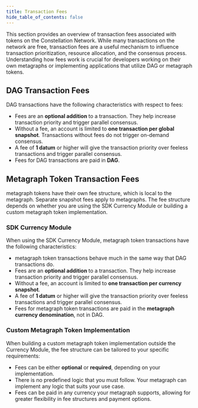 ```yaml
---
title: Transaction Fees
hide_table_of_contents: false
---
```


<intro-end />

This section provides an overview of transaction fees associated with tokens on the Constellation Network. While many transactions on the network are free, transaction fees are a useful mechanism to influence transaction prioritization, resource allocation, and the consensus process. Understanding how fees work is crucial for developers working on their own metagraphs or implementing applications that utilize DAG or metagraph tokens. 

## DAG Transaction Fees

DAG transactions have the following characteristics with respect to fees:

- Fees are an **optional addition** to a transaction. They help increase transaction priority and trigger parallel consensus.
- Without a fee, an account is limited to **one transaction per global snapshot**. Transactions without fees do not trigger on-demand consensus.
- A fee of **1 datum** or higher will give the transaction priority over feeless transactions and trigger parallel consensus.
- Fees for DAG transactions are paid in **DAG**.

## Metagraph Token Transaction Fees

metagraph tokens have their own fee structure, which is local to the metagraph. Separate snapshot fees apply to metagraphs. The fee structure depends on whether you are using the SDK Currency Module or building a custom metagraph token implementation.

### SDK Currency Module

When using the SDK Currency Module, metagraph token transactions have the following characteristics:

- metagraph token transactions behave much in the same way that DAG transactions do.
- Fees are an **optional addition** to a transaction. They help increase transaction priority and trigger parallel consensus.
- Without a fee, an account is limited to **one transaction per currency snapshot**.
- A fee of **1 datum** or higher will give the transaction priority over feeless transactions and trigger parallel consensus.
- Fees for metagraph token transactions are paid in the **metagraph currency denomination**, not in DAG.

### Custom Metagraph Token Implementation

When building a custom metagraph token implementation outside the Currency Module, the fee structure can be tailored to your specific requirements:

- Fees can be either **optional** or **required**, depending on your implementation.
- There is no predefined logic that you must follow. Your metagraph can implement any logic that suits your use case.
- Fees can be paid in any currency your metagraph supports, allowing for greater flexibility in fee structures and payment options.